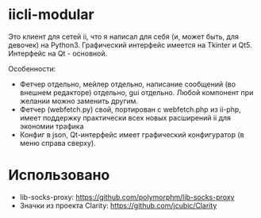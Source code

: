 iicli-modular
=============
Это клиент для сетей ii, что я написал для себя (и, может быть, для девочек) на Python3. 
Графический интерфейс имеется на Tkinter и Qt5. Интерфейс на Qt - основной.

Особенности:
* Фетчер отдельно, мейлер отдельно, написание сообщений (во внешнем редакторе) отдельно, gui отдельно. Любой компонент при желании можно заменить другим.
* Фетчер (webfetch.py) свой, портирован с webfetch.php из ii-php, имеет поддержку практически всех новых расширений ii для экономии трафика
* Конфиг в json, Qt-интерфейс имеет графический конфигуратор (в меню справа сверху).

Использовано
==============

* lib-socks-proxy: https://github.com/polymorphm/lib-socks-proxy
* Значки из проекта Clarity: https://github.com/jcubic/Clarity
